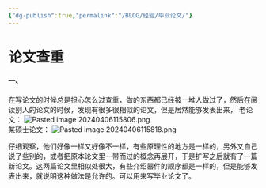 ```yaml
---
{"dg-publish":true,"permalink":"/BLOG/经验/毕业论文/"}
---
```


# 论文查重
#### 一、

在写论文的时候总是担心怎么过查重，做的东西都已经被一堆人做过了，然后在阅读别人的论文的时候，发现有很多很相似的论文，但是居然能够发表出来，
老论文：
![Pasted image 20240406115806.png](/img/user/BLOG/%E7%BB%8F%E9%AA%8C/Pasted%20image%2020240406115806.png)    
某硕士论文：
![Pasted image 20240406115818.png](/img/user/BLOG/%E7%BB%8F%E9%AA%8C/Pasted%20image%2020240406115818.png)


仔细观察，他们好像一样又好像不一样，有些原理性的地方是一样的，另外又自己说了些别的，或者把原本论文里一带而过的概念再展开，于是扩写之后就有了一篇新论文。这两篇论文里相似处很大，有些介绍器件的顺序都是一样的，但是能够发表出来，就说明这种做法是允许的。可以用来写毕业论文了。

